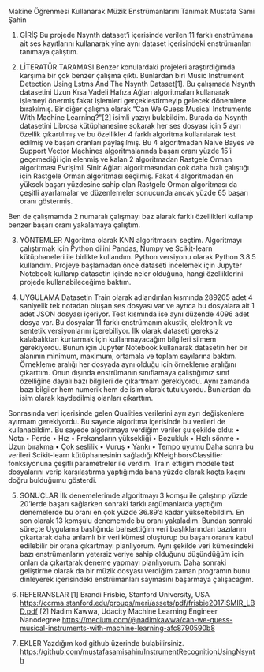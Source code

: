 Makine Öğrenmesi Kullanarak Müzik Enstrümanlarını Tanımak
Mustafa Sami Şahin

1)	GİRİŞ
Bu projede Nsynth dataset’i içerisinde verilen 11 farklı enstrümana ait ses kayıtlarını kullanarak yine aynı dataset içerisindeki enstrümanları tanımaya çalıştım. 

2)	LİTERATÜR TARAMASI
Benzer konulardaki projeleri araştırdığımda karşıma bir çok benzer çalışma çıktı. Bunlardan biri Music Instrument Detection Using Lstms And The Nsynth Dataset[1]. Bu çalışmada Nsynth datasetini Uzun Kısa Vadeli Hafıza Ağları algoritmaları kullanarak işlemeyi önermiş fakat işlemleri gerçekleştirmeyip gelecek dönemlere bırakılmış. 
Bir diğer çalışma olarak “Can We Guess Musical Instruments With Machine Learning?"[2] isimli 
yazıyı bulabildim. Burada da Nsynth datasetini Librosa kütüphanesine sokarak her ses dosyası için 5 ayrı özellik çıkartılmış ve bu özellikler 4 farklı algoritma kullanılarak test edilmiş ve başarı oranları paylaşılmış. Bu 4 algoritmadan Naive Bayes ve Support Vector Machines algoritmalarında başarı oranı yüzde 15’i geçemediği için elenmiş ve kalan 2 algoritmadan Rastgele Orman algoritması Evrişimli Sinir Ağları algoritmasından çok daha hızlı çalıştığı için Rastgele Orman algoritması seçilmiş. Fakat 4 algoritmadan en yüksek başarı yüzdesine sahip olan Rastgele Orman algoritması da çeşitli ayarlamalar ve düzenlemeler sonucunda ancak yüzde 65 başarı oranı göstermiş.

Ben de çalışmamda 2 numaralı çalışmayı baz alarak farklı özellikleri kullanıp benzer başarı oranı yakalamaya çalıştım.

3)	YÖNTEMLER
Algoritma olarak KNN algoritmasını seçtim. Algoritmayı çalıştırmak için Python dilini Pandas, Numpy ve Scikit-learn kütüphaneleri ile birlikte kullandım. Python versiyonu olarak Python 3.8.5 kullandım. Projeye başlamadan önce dataseti incelemek için Jupyter Notebook kullanıp datasetin içinde neler olduğuna, hangi özelliklerini projede kullanabileceğime baktım.

4)	UYGULAMA
Datasetin Train olarak adlandırılan kısmında 289205 adet 4 saniyelik tek notadan oluşan ses dosyası var ve ayrıca bu dosyalara ait 1 adet JSON dosyası içeriyor. Test kısmında ise aynı düzende 4096 adet dosya var. Bu dosyalar 11 farklı enstrümanın akustik, elektronik ve sentetik versiyonlarını içerebiliyor.
İlk olarak dataseti gereksiz kalabalıktan kurtarmak için kullanmayacağım bilgileri silmem gerekiyordu. Bunun için Jupyter Notebook kullanarak datasetin her bir alanının minimum, maximum, ortamala ve toplam sayılarına baktım. Örnekleme aralığı her dosyada aynı olduğu için örnekleme aralığını çıkarttım. 
Onun dışında enstrümanın sınıflamaya çalıştığımız sınıf özelliğine dayalı bazı bilgileri de çıkartmam gerekiyordu. Aynı zamanda bazı bilgiler hem numerik hem de isim olarak tutuluyordu. Bunlardan da isim olarak kaydedilmiş olanları çıkarttım. 

Sonrasında veri içerisinde gelen Qualities verilerini ayrı ayrı değişkenlere ayırmam gerekiyordu. Bu sayede algoritma içerisinde bu verileri de kullanabildim. Bu sayede algoritmaya verdiğim veriler şu şekilde oldu:
•	Nota
•	Perde
•	Hız
•	Frekansların yüksekliği
•	Bozukluk
•	Hızlı sönme
•	Uzun bırakma
•	Çok seslilik
•	Vuruş
•	Yankı
•	Tempo uyumu
Daha sonra bu verileri Scikit-learn kütüphanesinin sağladığı KNeighborsClassifier fonksiyonuna çeşitli parametreler ile verdim. Train ettiğim modele test dosyalarını verip karşılaştırma yaptığımda bana yüzde olarak kaçta kaçını doğru bulduğumu gösterdi. 

5)	SONUÇLAR
İlk denemelerimde algoritmayı 3 komşu ile çalıştırıp yüzde 20’lerde başarı sağlarken sonraki farklı argümanlarda yaptığım denemelerde bu oranı en çok yüzde 36.89’a kadar yükseltebildim. En son olarak 13 komşulu denememde bu oranı yakaladım.
Bundan sonraki süreçte Uygulama başlığında bahsettiğim veri başlıklarından bazılarını çıkartarak daha anlamlı bir veri kümesi oluşturup bu başarı oranını kabul edilebilir bir orana çıkartmayı planlıyorum. Aynı şekilde veri kümesindeki bazı enstrümanların yetersiz veriye sahip olduğunu düşündüğüm için onları da çıkartarak deneme yapmayı planlıyorum.
Daha sonraki geliştirme olarak da bir müzik dosyası verdiğim zaman programın bunu dinleyerek içerisindeki enstrümanları saymasını başarmaya çalışacağım.

6)	REFERANSLAR
[1] Brandi Frisbie, Stanford University, USA
https://ccrma.stanford.edu/groups/meri/assets/pdf/frisbie2017ISMIR_LBD.pdf
[2] Nadim Kawwa, Udacity Machine Learning Engineer Nanodegree
https://medium.com/@nadimkawwa/can-we-guess-musical-instruments-with-machine-learning-afc8790590b8

7)	EKLER
Yazdığım kod github üzerinde bulabilirsiniz.
https://github.com/mustafasamisahin/InstrumentRecognitionUsingNsynth

